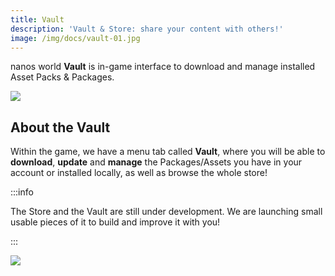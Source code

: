 ```yaml
---
title: Vault
description: 'Vault & Store: share your content with others!'
image: /img/docs/vault-01.jpg
---
```



nanos world **Vault** is in-game interface to download and manage installed Asset Packs & Packages.

![](/img/docs/vault-01.jpg)


## About the Vault

Within the game, we have a menu tab called **Vault**, where you will be able to **download**, **update** and **manage** the Packages/Assets you have in your account or installed locally, as well as  browse the whole store!

:::info

The Store and the Vault are still under development. We are launching small usable pieces of it to build and improve it with you!

:::

![](/img/docs/vault-02.jpg)
